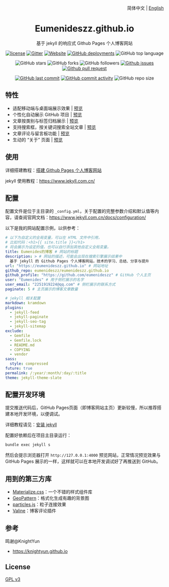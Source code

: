 <div align="center">
    <div align="right">
        简体中文 | <a href="README-EN.md">English</a>
    </div>
    <h1>Eumenideszz.github.io</h1>
    <p>基于 jekyll 的响应式 Github Pages 个人博客网站</p>

[![license](https://img.shields.io/github/license/eumenideszz/eumenideszz.github.io)](https://github.com/eumenideszz/eumenideszz.github.io/blob/master/COPYING)
[![Gitter](https://img.shields.io/gitter/room/eumenideszz/eumenideszz.github.i0)](https://gitter.im/eumenideszz-github-io/community?utm_source=badge&utm_medium=badge&utm_campaign=pr-badge)
[![Website](https://img.shields.io/website?down_color=lightgrey%09&down_message=offline&up_color=%09aqua&up_message=online&url=https%3A%2F%eumenideszz.github.io)](https://eumenideszz.github.io)
[![GitHub deployments](https://img.shields.io/github/deployments/eumenideszz/eumenideszz.github.io/github-pages)](https://github.com/eumenideszz/eumenideszz.github.io/deployments)
![GitHub top language](https://img.shields.io/github/languages/top/eumenideszz/eumenideszz.github.io)

![GitHub stars](https://img.shields.io/github/stars/eumenideszz/eumenideszz.github.io?style=flat)
![GitHub forks](https://img.shields.io/github/forks/eumenideszz/eumenideszz.github.io?style=flat)
![GitHub followers](https://img.shields.io/github/followers/eumenideszz?style=flat)
[![Github issues](https://img.shields.io/badge/issues-welcome-success)](https://github.com/eumenideszz/eumenideszz.github.io/issues)
[![Github pull request](https://img.shields.io/badge/pull%20request-welcome-success)](https://github.com/eumenideszz/eumenideszz.github.io/pulls)

[![GitHub last commit](https://img.shields.io/github/last-commit/eumenideszz/eumenideszz.github.io)](https://github.com/eumenideszz/eumenideszz.github.io/commit/master)
[![GitHub commit activity](https://img.shields.io/github/commit-activity/m/eumenideszz/eumenideszz.github.io)](https://github.com/eumenideszz/eumenideszz.github.io/graphs/commit-activity)
![GitHub repo size](https://img.shields.io/github/repo-size/eumenideszz/eumenideszz.github.io)
</div>

## 特性

- 适配移动端与桌面端展示效果 | [预览](https://eumenideszz.github.io)
- 个性化自动展示 GitHub 项目 | [预览](https://eumenideszz.github.io/projects)
- 文章按类别与标签归档展示 | [预览](https://eumenideszz.github.io/categories)
- 支持搜索框，按关键词搜索全站文章 | [预览](https://eumenideszz.github.io)
- 文章评论与留言板功能 | [预览](https://eumenideszz.github.io/message)
- 生动的 “关于” 页面 | [预览](https://eumenideszz.github.io/about)

## 使用

详细搭建教程：[搭建 Github Pages 个人博客网站](https://eumenideszz.github.io/2018/04/01/github-pages-blog)

jekyll 使用教程：<https://www.jekyll.com.cn/>

## 配置

配置文件是位于主目录的 `_config.yml`，关于配置的完整参数介绍和默认值等内容，请查阅官网文档：<https://www.jekyll.com.cn/docs/configuration/>

以下是我的网站配置示例，以供参考：
```yml
# 以下为自定义的全局变量，可以在 HTML 文件中引用，
# 比如代码：<h1>{{ site.title }}</h1> 
# 将会展示为设定的值，也可以自行添加其他自定义全局变量。
title: Eumenides的博客 # 网站的标题
description: > # 网站的描述，可能会出现在搜索引擎展示结果中
  基于 jekyll 的 Github Pages 个人博客网站，技术的学习、总结、分享与提升
url: "https://eumenideszz.github.io" # 网站地址
github_repo: eumenideszz/eumenideszz.github.io
github_profile: "https://github.com/eumenideszz" # GitHub 个人主页
user: "Eumenides" # 用于侧栏展示的名字
user_email: "2251919224@qq.com" # 侧栏展示的联系方式
paginate: 5 # 主页展示的博客文章数量

# jekyll 相关配置
markdown: kramdown
plugins:
  - jekyll-feed
  - jekyll-paginate
  - jekyll-seo-tag
  - jekyll-sitemap
exclude:
  - Gemfile
  - Gemfile.lock
  - README.md
  - COPYING
  - vendor
sass:
  style: compressed
future: true
permalink: /:year/:month/:day/:title
theme: jekyll-theme-slate
```

## 配置开发环境

提交推送代码后，GitHub Pages页面（即博客网站主页）更新较慢，所以推荐搭建本地开发环境，以便调试。

详细教程请见：[安装 jekyll](https://eumenideszz.github.io/2018/04/01/github-pages-blog#%E5%AE%89%E8%A3%85jekyll-)

配置好依赖后在项目主目录运行：
```cmd
bundle exec jekyll s
```

然后会提示浏览器打开 `http://127.0.0.1:4000` 预览网站，正常情况预览效果与 GitHub Pages 展示的一样，这样就可以在本地开发调试好了再推送到 GitHub。

## 用到的第三方库

- [Materialize.css](http://materializecss.com/)：一个不错的样式组件库
- [GeoPattern](http://btmills.github.io/geopattern/)：格式化生成有趣的背景图
- [particles.js](https://marcbruederlin.github.io/particles.js/)：粒子连接效果
- [Valine](https://valine.js.org/)：博客评论插件

## 参考

鸣谢@KnightYun
- https://knightyun.github.io

## License

[GPL v3](https://github.com/knightyun/knightyun.github.io/blob/master/COPYING)
